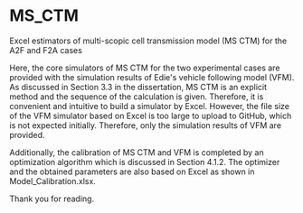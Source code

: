 # MS_CTM
Excel estimators of multi-scopic cell transmission model (MS CTM) for the A2F and F2A cases

Here, the core simulators of MS CTM for the two experimental cases are provided with the simulation results of Edie's vehicle following model (VFM). As discussed in Section 3.3 in the dissertation, MS CTM is an explicit method and the sequence of the calculation is given. Therefore, it is convenient and intuitive to build a simulator by Excel. However, the file size of the VFM simulator based on Excel is too large to upload to GitHub, which is not expected initially. Therefore, only the simulation results of VFM are provided.

Additionally, the calibration of MS CTM and VFM is completed by an optimization algorithm which is discussed in Section 4.1.2. The optimizer and the obtained parameters are also based on Excel as shown in Model_Calibration.xlsx.

Thank you for reading.

